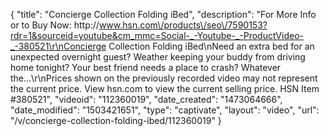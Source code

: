 {
    "title": "Concierge Collection Folding iBed",
    "description": "For More Info or to Buy Now: http:\/\/www.hsn.com\/products\/seo\/7590153?rdr=1&sourceid=youtube&cm_mmc=Social-_-Youtube-_-ProductVideo-_-380521\r\nConcierge Collection Folding iBed\nNeed an extra bed for an unexpected overnight guest? Weather keeping your buddy from driving home tonight? Your best friend needs a place to crash? Whatever the...\r\nPrices shown on the previously recorded video may not represent the current price.  View hsn.com to view the current selling price. HSN Item #380521",
    "videoid": "112360019",
    "date_created": "1473064666",
    "date_modified": "1503421651",
    "type": "captivate",
    "layout": "video",
    "url": "\/v\/concierge-collection-folding-ibed\/112360019"
}